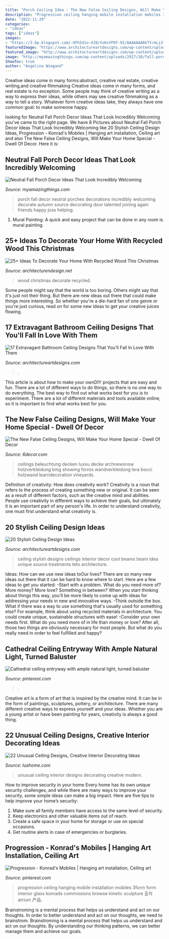 ```yaml
---
title: "Porch Ceiling Idea : The New False Ceiling Designs, Will Make Your Home Special"
description: "Progression ceiling hanging mobile installation mobiles 3form form interior glass konrads commissions browse kinetic sculpture 출처 atrium 产品"
date: "2022-11-29"
categories:
- "ideas"
tags: ["ideas"]
images:
- "https://3.bp.blogspot.com/-OFh5d1o-4J8/VxKxYPOf-9I/AAAAAAAAkTY/mLi3f2kdWvcnpSKWgDFWu7dPDZ8rpPayQCLcB/s1600/445.jpg"
featuredImage: "https://www.architectureartdesigns.com/wp-content/uploads/2015/06/964.jpg"
featured_image: "http://www.architectureartdesigns.com/wp-content/uploads/2013/06/1112-630x840.jpg"
image: "http://myamazingthings.com/wp-content/uploads/2017/10/fall-porch-5.jpg"
ShowToc: true
author: "Angelina Wiegand"
---
```



Creative ideas come in many forms:abstract, creative real estate, creative writing,and creative filmmaking
Creative ideas come in many forms, and real estate is no exception. Some people may think of creative writing as a way to express their ideas, while others may see creative filmmaking as a way to tell a story. Whatever form creative ideas take, they always have one common goal: to make someone happy.

	

		
looking for Neutral Fall Porch Decor Ideas That Look Incredibly Welcoming you've came to the right page. We have 8 Pictures about Neutral Fall Porch Decor Ideas That Look Incredibly Welcoming like 20 Stylish Ceiling Design Ideas, Progression - Konrad&#039;s Mobiles | Hanging art installation, Ceiling art and also The New False Ceiling Designs, Will Make Your Home Special - Dwell Of Decor. Here it is:
		
    
## Neutral Fall Porch Decor Ideas That Look Incredibly Welcoming

<img loading=lazy src="http://myamazingthings.com/wp-content/uploads/2017/10/fall-porch-5.jpg" onerror="this.onerror=null;this.src='https://tse3.mm.bing.net/th?id=OIP.I-TjcpsRypp6Fr2pCDpcPgHaLH&amp;pid=15.1';" alt="Neutral Fall Porch Decor Ideas That Look Incredibly Welcoming">

_Source: myamazingthings.com_

>porch fall decor neutral porches decorations incredibly welcoming decorate autumn source decorating door talented joining again friends happy joss helping. 

	

1. Mural Painting: A quick and easy project that can be done in any room is mural painting.

    
## 25+ Ideas To Decorate Your Home With Recycled Wood This Christmas

<img loading=lazy src="http://cdn.architecturendesign.net/wp-content/uploads/2015/12/AD-Ideas-To-Decorate-Your-Home-With-Recycled-Wood-This-20.jpg" onerror="this.onerror=null;this.src='https://tse2.mm.bing.net/th?id=OIP.3hrp131gZ6c-KCDqkj-N7wHaQi&amp;pid=15.1';" alt="25+ Ideas To Decorate Your Home With Recycled Wood This Christmas">

_Source: architecturendesign.net_

>wood christmas decorate recycled. 

	

Some people might say that the world is too boring. Others might say that it's just not their thing. But there are new ideas out there that could make things more interesting. So whether you're a die-hard fan of one genre or you're just curious, read on for some new ideas to get your creative juices flowing.

    
## 17 Extravagant Bathroom Ceiling Designs That You&#039;ll Fall In Love With Them

<img loading=lazy src="https://www.architectureartdesigns.com/wp-content/uploads/2015/06/964.jpg" onerror="this.onerror=null;this.src='https://tse1.mm.bing.net/th?id=OIP.4uQOs-rwAZOKnaY8dprsCQHaE7&amp;pid=15.1';" alt="17 Extravagant Bathroom Ceiling Designs That You&#039;ll Fall In Love With Them">

_Source: architectureartdesigns.com_

>. 

	

This article is about how to make your ownDIY projects that are easy and fun. There are a lot of different ways to do things, so there is no one way to do everything. The best way to find out what works best for you is to experiment. There are a lot of different materials and tools available online, so it is important to find what works best for you.

    
## The New False Ceiling Designs, Will Make Your Home Special - Dwell Of Decor

<img loading=lazy src="https://3.bp.blogspot.com/-OFh5d1o-4J8/VxKxYPOf-9I/AAAAAAAAkTY/mLi3f2kdWvcnpSKWgDFWu7dPDZ8rpPayQCLcB/s1600/445.jpg" onerror="this.onerror=null;this.src='https://tse2.mm.bing.net/th?id=OIP.hEefahBFjXV7yUSjoN9pvgAAAA&amp;pid=15.1';" alt="The New False Ceiling Designs, Will Make Your Home Special - Dwell Of Decor">

_Source: 6decor.com_

>ceilings beleuchtung decken luxxu decke archnewsnow holzverkleidung bing showing forros wandverkleidung lera bocci holzwand learndecoration vineyards. 

	

Definition of creativity: How does creativity work?
Creativity is a noun that refers to the process of creating something new or original. It can be seen as a result of different factors, such as the creative mind and abilities. People use creativity in different ways to achieve their goals, but ultimately it is an important part of any person's life. In order to understand creativity, one must first understand what creativity is.

    
## 20 Stylish Ceiling Design Ideas

<img loading=lazy src="http://www.architectureartdesigns.com/wp-content/uploads/2013/06/1112-630x840.jpg" onerror="this.onerror=null;this.src='https://tse1.mm.bing.net/th?id=OIP.era-fPzRISFxFyG1fmtIjAHaJ4&amp;pid=15.1';" alt="20 Stylish Ceiling Design Ideas">

_Source: architectureartdesigns.com_

>ceiling stylish designs ceilings interior decor cool beams beam idea unique source treatments teto architecture. 

	

Ideas: How can we use new ideas toOur lives?
There are so many new ideas out there that it can be hard to know where to start. Here are a few ideas to get you started: 
-Start with a problem. What do you need more of? More money? More love? Something in between? When you start thinking about things this way, you'll be more likely to come up with ideas for addressing your needs in new and innovative ways. 
-Think outside the box. What if there was a way to use something that's usually used for something else? For example, think about using recycled materials in architecture. You could create unique, sustainable structures with ease! 
-Consider your own needs first. What do you need more of in life than money or love? After all, those two things are obviously necessary for most people. But what do you really need in order to feel fulfilled and happy?

    
## Cathedral Ceiling Entryway With Ample Natural Light, Turned Baluster

<img loading=lazy src="https://i.pinimg.com/736x/fb/e2/99/fbe2990fcfa10b11c4ce220019ec8eef.jpg" onerror="this.onerror=null;this.src='https://tse1.mm.bing.net/th?id=OIP.8T1XHBdcmHIGZOyl6gOelQHaLH&amp;pid=15.1';" alt="Cathedral ceiling entryway with ample natural light, turned baluster">

_Source: pinterest.com_

>. 

	

Creative art is a form of art that is inspired by the creative mind. It can be in the form of paintings, sculptures, pottery, or architecture. There are many different creative ways to express yourself and your ideas. Whether you are a young artist or have been painting for years, creativity is always a good thing.

    
## 22 Unusual Ceiling Designs, Creative Interior Decorating Ideas

<img loading=lazy src="https://www.lushome.com/wp-content/uploads/2015/03/modern-ideas-unusual-ceiling-designs-22.jpg" onerror="this.onerror=null;this.src='https://tse4.mm.bing.net/th?id=OIP.sYvTULvWMqmbU-fhI9IQ_wAAAA&amp;pid=15.1';" alt="22 Unusual Ceiling Designs, Creative Interior Decorating Ideas">

_Source: lushome.com_

>unusual ceiling interior designs decorating creative modern. 

	

How to improve security in your home
Every home has its own unique security challenges, and while there are many ways to improve your security, some simple ideas can make a big impact. Here are five tips to help improve your home’s security:
1. Make sure all family members have access to the same level of security.
2. Keep electronics and other valuable items out of reach.
3. Create a safe space in your home for storage or use on special occasions.
4. Get routine alerts in case of emergencies or burglaries.

    
## Progression - Konrad&#039;s Mobiles | Hanging Art Installation, Ceiling Art

<img loading=lazy src="https://i.pinimg.com/736x/e3/69/a0/e369a00b850deb85b95c91e6dbc6399f--mobiles.jpg" onerror="this.onerror=null;this.src='https://tse4.mm.bing.net/th?id=OIP.VyZzb0GkKXzWKK9BZF5woAHaLG&amp;pid=15.1';" alt="Progression - Konrad&#039;s Mobiles | Hanging art installation, Ceiling art">

_Source: pinterest.com_

>progression ceiling hanging mobile installation mobiles 3form form interior glass konrads commissions browse kinetic sculpture 출처 atrium 产品. 

	

Brainstroming is a mental process that helps us understand and act on our thoughts.
In order to better understand and act on our thoughts, we need to brainstrom. Brainstroming is a mental process that helps us understand and act on our thoughts. By understanding our thinking patterns, we can better manage them and achieve our goals.

